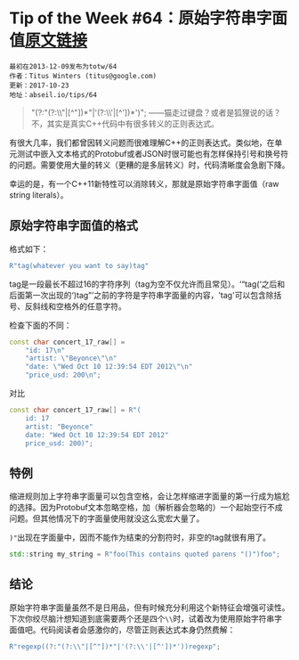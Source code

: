 # Tip of the Week #64：原始字符串字面值[原文链接](https://abseil.io/tips/64)
```
最初在2013-12-09发布为totw/64
作者：Titus Winters (titus@google.com)
更新：2017-10-23
地址：abseil.io/tips/64
```
> "(?:\"(?:\\\\\"|[^\"])\*\"|'(?:\\\\'|[^'])*')"; ——猫走过键盘？或者是狐狸说的话？不，其实是真实C++代码中有很多转义的正则表达式。

有很大几率，我们都曾因转义问题而很难理解C++的正则表达式。类似地，在单元测试中嵌入文本格式的Protobuf或者JSON时很可能也有怎样保持引号和换号符的问题。需要使用大量的转义（更糟的是多层转义）时，代码清晰度会急剧下降。

幸运的是，有一个C++11新特性可以消除转义，那就是原始字符串字面值（raw string literals）。
## 原始字符串字面值的格式

格式如下：
```cpp
R"tag(whatever you want to say)tag"
```

tag是一段最长不超过16的字符序列（tag为空不仅允许而且常见）。‘“tag(‘之后和后面第一次出现的‘)tag”’之前的字符是字符串字面量的内容，'tag'可以包含除括号、反斜线和空格外的任意字符。

检查下面的不同：

```cpp
const char concert_17_raw[] =
    "id: 17\n"
    "artist: \"Beyonce\"\n"
    "date: \"Wed Oct 10 12:39:54 EDT 2012\"\n"
    "price_usd: 200\n";
```

对比

```cpp
const char concert_17_raw[] = R"(
    id: 17
    artist: "Beyonce"
    date: "Wed Oct 10 12:39:54 EDT 2012"
    price_usd: 200)";
```

## 特例

缩进规则加上字符串字面量可以包含空格，会让怎样缩进字面量的第一行成为尴尬的选择。因为Protobuf文本忽略空格，加（解析器会忽略的）一个起始空行不成问题。但其他情况下的字面量使用就没这么宽宏大量了。

`)"`出现在字面量中，因而不能作为结束的分割符时，非空的tag就很有用了。

```cpp
std::string my_string = R"foo(This contains quoted parens "()")foo";
```

## 结论

原始字符串字面量虽然不是日用品，但有时候充分利用这个新特征会增强可读性。下次你绞尽脑汁想知道到底需要两个还是四个`\\`时，试着改为使用原始字符串字面值吧。代码阅读者会感激你的，尽管正则表达式本身仍然费解：

```cpp
R"regexp((?:"(?:\\"|[^"])*"|'(?:\\'|[^'])*'))regexp";
```
